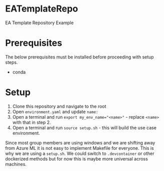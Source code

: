 # EATemplateRepo
EA Template Repository Example

# Prerequisites
The below prerequisites must be installed before proceeding with setup steps.
* conda

# Setup
1. Clone this repository and navigate to the root
2. Open `environment.yaml` and update `name: `
3. Open a terminal and run `export my_env_name="<name>"` - replace `<name>` with that in step 2.
4. Open a  terminal and run `source setup.sh` - this will build the use case environment.

Since most group members are using windows and we are shifting away from Azure ML it is not easy to implement Makefile for everyone. This is why we are using a `setup.sh`. We could switch to `.devcontainer` or other dockerized methods but for now this is maybe more universal across machines.
